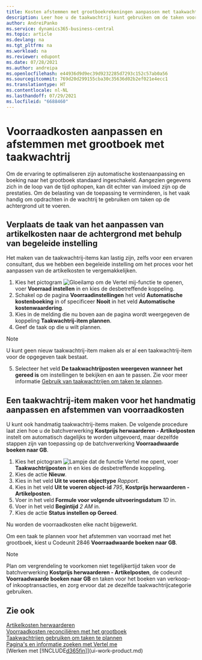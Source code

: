 ```yaml
---
title: Kosten afstemmen met grootboekrekeningen aanpassen met taakwachtrij
description: Leer hoe u de taakwachtrij kunt gebruiken om de taken voor het aanpassen van voorraadkosten of het afstemmen met het GB naar de achtergrond kunt verplaatsen. Bijvoorbeeld als uw bedrijf veel taken uitvoert of veel transacties verwerkt.
author: AndreiPanko
ms.service: dynamics365-business-central
ms.topic: article
ms.devlang: na
ms.tgt_pltfrm: na
ms.workload: na
ms.reviewer: edupont
ms.date: 07/28/2021
ms.author: andreipa
ms.openlocfilehash: e44936d9d9ec39d9232285d7293c152c57ab0a56
ms.sourcegitcommit: 769d20d299155cba30c35636d02b2ef021e4ecc1
ms.translationtype: HT
ms.contentlocale: nl-NL
ms.lasthandoff: 07/29/2021
ms.locfileid: "6688460"
---
```

# <a name="adjust-and-reconcile-inventory-cost-with-general-ledger-with-job-queue"></a>Voorraadkosten aanpassen en afstemmen met grootboek met taakwachtrij

Om de ervaring te optimaliseren zijn automatische kostenaanpassing en boeking naar het grootboek standaard ingeschakeld. Aangezien gegevens zich in de loop van de tijd ophopen, kan dit echter van invloed zijn op de prestaties. Om de belasting van de toepassing te verminderen, is het vaak handig om opdrachten in de wachtrij te gebruiken om taken op de achtergrond uit te voeren.

## <a name="move-the-task-of-adjusting-item-costs-to-the-background-with-the-help-of-assisted-setup"></a>Verplaats de taak van het aanpassen van artikelkosten naar de achtergrond met behulp van begeleide instelling

Het maken van de taakwachtrij-items kan lastig zijn, zelfs voor een ervaren consultant, dus we hebben een begeleide instelling om het proces voor het aanpassen van de artikelkosten te vergemakkelijken. 

1. Kies het pictogram ![Gloeilamp om de Vertel mij-functie te openen](media/ui-search/search_small.png "Vertel me wat u wilt doen"), voer **Voorraad instellen** in en kies de desbetreffende koppeling.  
2. Schakel op de pagina **Voorraadinstellingen** het veld **Automatische kostenboeking** in of specificeer **Nooit** in het veld **Automatische kostenwaardering**.  
3. Kies in de melding die nu boven aan de pagina wordt weergegeven de koppeling **Taakwachtrij-item plannen**.
4. Geef de taak op die u wilt plannen.  

  > [!NOTE]
  > U kunt geen nieuw taakwachtrij-item maken als er al een taakwachtrij-item voor de opgegeven taak bestaat. 
5. Selecteer het veld **De taakwachtrijposten weergeven wanneer het gereed is** om instellingen te bekijken en aan te passen. Zie voor meer informatie [Gebruik van taakwachtrijen om taken te plannen](admin-job-queues-schedule-tasks.md).  

## <a name="to-create-a-job-queue-entry-for-adjusting-and-reconciling-inventory-cost-manually"></a>Een taakwachtrij-item maken voor het handmatig aanpassen en afstemmen van voorraadkosten

U kunt ook handmatig taakwachtrij-items maken. De volgende procedure laat zien hoe u de batchverwerking **Kostprijs herwaarderen - Artikelposten** instelt om automatisch dagelijks te worden uitgevoerd, maar dezelfde stappen zijn van toepassing op de batchverwerking **Voorraadwaarde boeken naar GB**. 

1. Kies het pictogram ![Lampje dat de functie Vertel me opent](media/ui-search/search_small.png "Vertel me wat u wilt doen"), voer **Taakwachtrijposten** in en kies de desbetreffende koppeling.  
2. Kies de actie **Nieuw**.  
3. Kies in het veld **Uit te voeren objecttype** *Rapport*.  
4. Kies in het veld **Uit te voeren object-id** *795*, **Kostprijs herwaarderen - Artikelposten**.  
5. Voer in het veld **Formule voor volgende uitvoeringsdatum** *1D* in.
6. Voer in het veld **Begintijd** *2 AM* in.
7. Kies de actie **Status instellen op Gereed**.

Nu worden de voorraadkosten elke nacht bijgewerkt.  

Om een taak te plannen voor het afstemmen van voorraad met het grootboek, kiest u Codeunit 2846 **Voorraadwaarde boeken naar GB**.


> [!NOTE]
> Plan om vergrendeling te voorkomen niet tegelijkertijd taken voor de batchverwerking **Kostprijs herwaarderen - Artikelposten**, de codeunit **Voorraadwaarde boeken naar GB** en taken voor het boeken van verkoop- of inkooptransacties, en zorg ervoor dat ze dezelfde taakwachtrijcategorie gebruiken.

## <a name="see-also"></a>Zie ook

[Artikelkosten herwaarderen](inventory-how-adjust-item-costs.md)  
[Voorraadkosten reconciliëren met het grootboek](finance-how-to-post-inventory-costs-to-the-general-ledger.md)  
[Taakwachtrijen gebruiken om taken te plannen](admin-job-queues-schedule-tasks.md)  
[Pagina's en informatie zoeken met Vertel me](ui-search.md)  
[Werken met [!INCLUDE[d365fin](includes/d365fin_md.md)]](ui-work-product.md)  
